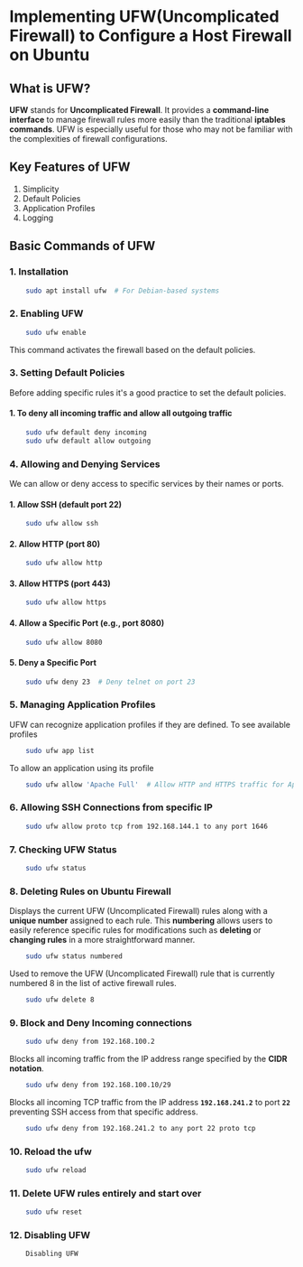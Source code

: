 # Implementing UFW(Uncomplicated Firewall) to Configure a Host Firewall on Ubuntu

## What is UFW?
**UFW** stands for **Uncomplicated Firewall**. It provides a **command-line interface** to manage firewall rules more easily than the traditional **iptables commands**. UFW is especially useful for those who may not be familiar with the complexities of firewall configurations.

## Key Features of UFW
1. Simplicity
2. Default Policies
3. Application Profiles
4. Logging

## Basic Commands of UFW
### 1. Installation
```bash
    sudo apt install ufw  # For Debian-based systems
```
### 2. Enabling UFW
```bash
    sudo ufw enable
```
This command activates the firewall based on the default policies.
### 3. Setting Default Policies
Before adding specific rules it's a good practice to set the default policies.
#### 1. To deny all incoming traffic and allow all outgoing traffic
```bash
    sudo ufw default deny incoming
    sudo ufw default allow outgoing
```
### 4. Allowing and Denying Services
We can allow or deny access to specific services by their names or ports.
#### 1. Allow SSH (default port 22)
```bash
    sudo ufw allow ssh
```
#### 2. Allow HTTP (port 80)
```bash
    sudo ufw allow http
```
#### 3. Allow HTTPS (port 443)
```bash
    sudo ufw allow https
```
#### 4. Allow a Specific Port (e.g., port 8080)
```bash
    sudo ufw allow 8080
```
#### 5. Deny a Specific Port
```bash
    sudo ufw deny 23  # Deny telnet on port 23
```
### 5. Managing Application Profiles
UFW can recognize application profiles if they are defined. To see available profiles
```bash
    sudo ufw app list
```
To allow an application using its profile
```bash
    sudo ufw allow 'Apache Full'  # Allow HTTP and HTTPS traffic for Apache
```
### 6. Allowing SSH Connections from specific IP
```bash
    sudo ufw allow proto tcp from 192.168.144.1 to any port 1646
```
### 7. Checking UFW Status
```bash
    sudo ufw status
```
### 8. Deleting Rules on Ubuntu Firewall
Displays the current UFW (Uncomplicated Firewall) rules along with a **unique number** assigned to each rule. This **numbering** allows users to easily reference specific rules for modifications such as **deleting** or **changing rules** in a more straightforward manner.
```bash
    sudo ufw status numbered 
```
Used to remove the UFW (Uncomplicated Firewall) rule that is currently numbered 8 in the list of active firewall rules.
```bash
    sudo ufw delete 8
```
### 9. Block and Deny Incoming connections
```bash
    sudo ufw deny from 192.168.100.2
```
Blocks all incoming traffic from the IP address range specified by the **CIDR notation**.
```bash
    sudo ufw deny from 192.168.100.10/29
```
Blocks all incoming TCP traffic from the IP address **`192.168.241.2`** to port **`22`** preventing SSH access from that specific address.
```bash
    sudo ufw deny from 192.168.241.2 to any port 22 proto tcp
```
### 10. Reload the ufw
```bash
    sudo ufw reload
```
### 11. Delete UFW rules entirely and start over
```bash
    sudo ufw reset
```
### 12. Disabling UFW
```bash
    Disabling UFW
```
